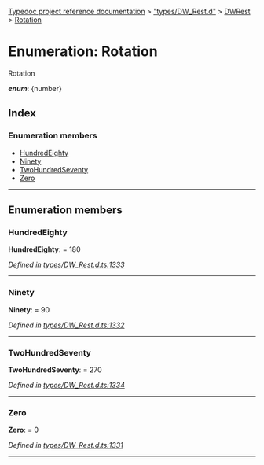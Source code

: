 [Typedoc project reference documentation](../README.md) > ["types/DW_Rest.d"](../modules/_types_dw_rest_d_.md) > [DWRest](../modules/_types_dw_rest_d_.dwrest.md) > [Rotation](../enums/_types_dw_rest_d_.dwrest.rotation.md)

# Enumeration: Rotation

Rotation

*__enum__*: {number}

## Index

### Enumeration members

* [HundredEighty](_types_dw_rest_d_.dwrest.rotation.md#hundredeighty)
* [Ninety](_types_dw_rest_d_.dwrest.rotation.md#ninety)
* [TwoHundredSeventy](_types_dw_rest_d_.dwrest.rotation.md#twohundredseventy)
* [Zero](_types_dw_rest_d_.dwrest.rotation.md#zero)

---

## Enumeration members

<a id="hundredeighty"></a>

###  HundredEighty

**HundredEighty**:  = 180

*Defined in [types/DW_Rest.d.ts:1333](https://github.com/DocuWare/REST-Sample-TS/blob/22cf36b/src/types/DW_Rest.d.ts#L1333)*

___
<a id="ninety"></a>

###  Ninety

**Ninety**:  = 90

*Defined in [types/DW_Rest.d.ts:1332](https://github.com/DocuWare/REST-Sample-TS/blob/22cf36b/src/types/DW_Rest.d.ts#L1332)*

___
<a id="twohundredseventy"></a>

###  TwoHundredSeventy

**TwoHundredSeventy**:  = 270

*Defined in [types/DW_Rest.d.ts:1334](https://github.com/DocuWare/REST-Sample-TS/blob/22cf36b/src/types/DW_Rest.d.ts#L1334)*

___
<a id="zero"></a>

###  Zero

**Zero**:  = 0

*Defined in [types/DW_Rest.d.ts:1331](https://github.com/DocuWare/REST-Sample-TS/blob/22cf36b/src/types/DW_Rest.d.ts#L1331)*

___

